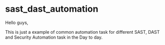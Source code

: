 # sast_dast_automation
Hello guys,

This is just a example of common automation task for different SAST, DAST and Security Automation task in the Day to day.

